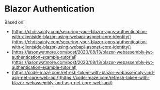# Blazor Authentication

Based on:
* [https://chrissainty.com/securing-your-blazor-apps-authentication-with-clientside-blazor-using-webapi-aspnet-core-identity/](https://chrissainty.com/securing-your-blazor-apps-authentication-with-clientside-blazor-using-webapi-aspnet-core-identity/)
* [https://jasonwatmore.com/post/2020/08/13/blazor-webassembly-jwt-authentication-example-tutorial](https://jasonwatmore.com/post/2020/08/13/blazor-webassembly-jwt-authentication-example-tutorial)
* [https://code-maze.com/refresh-token-with-blazor-webassembly-and-asp-net-core-web-api/](https://code-maze.com/refresh-token-with-blazor-webassembly-and-asp-net-core-web-api/)
